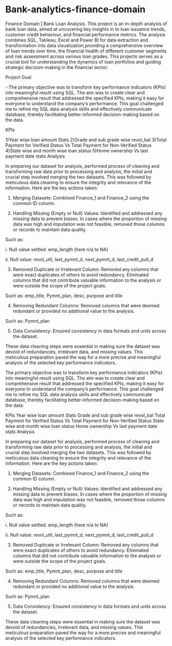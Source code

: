 # Bank-analytics-finance-domain
Finance Domain | Bank Loan Analysis.
This project is an in-depth analysis of bank loan data, aimed at uncovering key insights in to loan issuance trends, customer credit behaviour, and financial performance metrics. The analysis combines SQL, Tableau, Excel and Power BI for data extraction and transformation into data visualization,providing a comprehensive overview of loan trends over time, the financial health of different customer segments and risk assessment across various loan grades. This projects serves as a crucial tool for understanding the dynamics of loan portfolios and guiding strategic decision-making in the financial sector.

Project Goal

-:The primary objective was to transform key performance indicators (KPIs) into meaningful result using SQL. The aim was to create clear and comprehensive result that addressed the specified KPIs, making it easy for everyone to understand the company’s performance. This goal challenged me to refine my SQL data analysis skills and effectively communicate database, thereby facilitating better-informed decision-making based on the data.

KPIs

1)Year wise loan amount Stats
2)Grade and sub grade wise revol_bal
3)Total Payment for Verified Status Vs Total Payment for Non-Verified Status
4)State wise and month wise loan status
5)Home ownership Vs last payment date stats
Analysis

In preparing our dataset for analysis, performed process of cleaning and transforming raw data prior to processing and analysis, the initial and crucial step involved merging the two datasets. This was followed by meticulous data cleaning to ensure the integrity and relevance of the information. Here are the key actions taken:

1. Merging Datasets: Combined Finance_1 and Finance_2 using the common ID column.

2. Handling Missing (Empty or Null) Values: Identified and addressed any missing data to prevent biases. In cases where the proportion of missing data was high and imputation was not feasible, removed those columns or records to maintain data quality.

Such as:

i. Null value settled: emp_length (here n/a to NA)

ii. Null value: revol_util, last_pymnt_d, next_pymnt_d, last_credit_pull_d

3. Removed Duplicate or Irrelevant Column: Removed any columns that were exact duplicates of others to avoid redundancy. Eliminated columns that did not contribute valuable information to the analysis or were outside the scope of the project goals.

Such as: emp_title, Pymnt_plan, desc, purpose and title

4. Removing Redundant Columns: Removed columns that were deemed redundant or provided no additional value to the analysis.

Such as: Pymnt_plan

5. Data Consistency: Ensured consistency in data formats and units across the dataset.

These data cleaning steps were essential in making sure the dataset was devoid of redundancies, irrelevant data, and missing values. This meticulous preparation paved the way for a more precise and meaningful analysis of the selected key performance indicators.


The primary objective was to transform key performance indicators (KPIs) into meaningful result using SQL. The aim was to create clear and comprehensive result that addressed the specified KPIs, making it easy for everyone to understand the company’s performance. This goal challenged me to refine my SQL data analysis skills and effectively communicate database, thereby facilitating better-informed decision-making based on the data.

KPIs
Year wise loan amount Stats
Grade and sub grade wise revol_bal
Total Payment for Verified Status Vs Total Payment for Non-Verified Status
State wise and month wise loan status
Home ownership Vs last payment date stats
Analysis

In preparing our dataset for analysis, performed process of cleaning and transforming raw data prior to processing and analysis, the initial and crucial step involved merging the two datasets. This was followed by meticulous data cleaning to ensure the integrity and relevance of the information. Here are the key actions taken:

1. Merging Datasets: Combined Finance_1 and Finance_2 using the common ID column.

2. Handling Missing (Empty or Null) Values: Identified and addressed any missing data to prevent biases. In cases where the proportion of missing data was high and imputation was not feasible, removed those columns or records to maintain data quality.

Such as:

i. Null value settled: emp_length (here n/a to NA)

ii. Null value: revol_util, last_pymnt_d, next_pymnt_d, last_credit_pull_d

3. Removed Duplicate or Irrelevant Column: Removed any columns that were exact duplicates of others to avoid redundancy. Eliminated columns that did not contribute valuable information to the analysis or were outside the scope of the project goals.

Such as: emp_title, Pymnt_plan, desc, purpose and title

4. Removing Redundant Columns: Removed columns that were deemed redundant or provided no additional value to the analysis.

Such as: Pymnt_plan

5. Data Consistency: Ensured consistency in data formats and units across the dataset.

These data cleaning steps were essential in making sure the dataset was devoid of redundancies, irrelevant data, and missing values. This meticulous preparation paved the way for a more precise and meaningful analysis of the selected key performance indicators.

